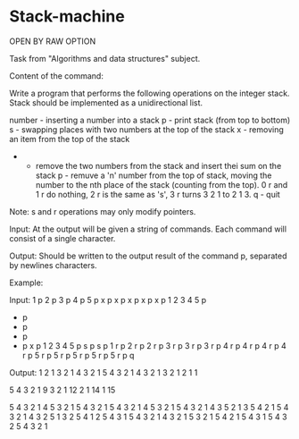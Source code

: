# Stack-machine
OPEN BY RAW OPTION

Task from "Algorithms and data structures" subject.


Content of the command:

Write a program that performs the following operations on the integer stack. 
Stack should be implemented as a unidirectional list.

number - inserting a number into a stack
p - print stack (from top to bottom)
s - swapping places with two numbers at the top of the stack
x - removing an item from the top of the stack
+ - remove the two numbers from the stack and insert thei sum on the stack
p - remuve a 'n' number from the top of stack, moving the number to the nth place of the stack (counting from the top). 
    0 r and 1 r do nothing, 2 r is the same as 's', 3 r turns 3 2 1 to 2 1 3.
q - quit

Note: s and r operations may only modify pointers.



Input:
At the output will be given a string of commands. Each command will consist of a single character.

Output:
Should be written to the output result of the command p, separated by newlines characters.



Example:

Input:
1 p
2 p
3 p
4 p
5 p
x p
x p
x p
x p
x p
1 2 3 4 5 p
+ p
+ p
+ p
+ p
x p
1 2 3 4 5 p
s p
s p
1 r p
2 r p
2 r p
3 r p
3 r p
3 r p
4 r p
4 r p
4 r p
4 r p
5 r p
5 r p
5 r p
5 r p
5 r p
q

Output:
1 
2 1 
3 2 1 
4 3 2 1 
5 4 3 2 1 
4 3 2 1 
3 2 1 
2 1 
1 

5 4 3 2 1 
9 3 2 1 
12 2 1 
14 1 
15 

5 4 3 2 1 
4 5 3 2 1 
5 4 3 2 1 
5 4 3 2 1 
4 5 3 2 1 
5 4 3 2 1 
4 3 5 2 1 
3 5 4 2 1 
5 4 3 2 1 
4 3 2 5 1 
3 2 5 4 1 
2 5 4 3 1 
5 4 3 2 1 
4 3 2 1 5 
3 2 1 5 4 
2 1 5 4 3 
1 5 4 3 2 
5 4 3 2 1
